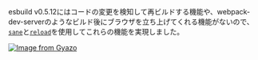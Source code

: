 esbuild v0.5.12にはコードの変更を検知して再ビルドする機能や、webpack-dev-serverのようなビルド後にブラウザを立ち上げてくれる機能がないので、[`sane`](https://github.com/amasad/sane)と[`reload`](https://github.com/alallier/reload)を使用してこれらの機能を実現しました。

[![Image from Gyazo](https://i.gyazo.com/510b7da1a4ef7fa3acff05d49915b189.gif)](https://gyazo.com/510b7da1a4ef7fa3acff05d49915b189)